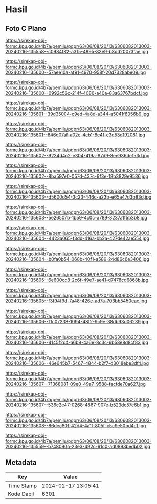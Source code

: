 # Hasil

## Foto C Plano

https://sirekap-obj-formc.kpu.go.id/4b7a/pemilu/pdpr/63/06/08/20/13/6306082013003-20240216-135558--c0984f82-a315-4895-83e9-b8dd20073fae.jpg

https://sirekap-obj-formc.kpu.go.id/4b7a/pemilu/pdpr/63/06/08/20/13/6306082013003-20240216-135600--57aee10a-af91-4970-958f-20d7328abe09.jpg

https://sirekap-obj-formc.kpu.go.id/4b7a/pemilu/pdpr/63/06/08/20/13/6306082013003-20240216-135600--0992c56c-214f-4086-a40a-83a63767bdcf.jpg

https://sirekap-obj-formc.kpu.go.id/4b7a/pemilu/pdpr/63/06/08/20/13/6306082013003-20240216-135601--39d35004-c9ed-4a8d-a344-a5041f6056b9.jpg

https://sirekap-obj-formc.kpu.go.id/4b7a/pemilu/pdpr/63/06/08/20/13/6306082013003-20240216-135601--646d07af-a02e-4cb1-8c4f-e3d53d192081.jpg

https://sirekap-obj-formc.kpu.go.id/4b7a/pemilu/pdpr/63/06/08/20/13/6306082013003-20240216-135602--9234d4c2-e304-419a-87d9-8ee936de153d.jpg

https://sirekap-obj-formc.kpu.go.id/4b7a/pemilu/pdpr/63/06/08/20/13/6306082013003-20240216-135602--8ba597e0-057d-437c-9f3e-18b3829e9536.jpg

https://sirekap-obj-formc.kpu.go.id/4b7a/pemilu/pdpr/63/06/08/20/13/6306082013003-20240216-135603--d5600d54-3c23-446c-a23b-e65a47d3b83d.jpg

https://sirekap-obj-formc.kpu.go.id/4b7a/pemilu/pdpr/63/06/08/20/13/6306082013003-20240216-135603--5e26507b-1b59-4c0c-a789-3237a1f5b3b8.jpg

https://sirekap-obj-formc.kpu.go.id/4b7a/pemilu/pdpr/63/06/08/20/13/6306082013003-20240216-135604--4423a065-f3dd-416a-bb2a-427de42ae554.jpg

https://sirekap-obj-formc.kpu.go.id/4b7a/pemilu/pdpr/63/06/08/20/13/6306082013003-20240216-135604--b0fa0b54-068b-40f1-a589-24d86c6e3406.jpg

https://sirekap-obj-formc.kpu.go.id/4b7a/pemilu/pdpr/63/06/08/20/13/6306082013003-20240216-135605--6e600cc8-2c6f-49e7-ae41-d7478cd6868b.jpg

https://sirekap-obj-formc.kpu.go.id/4b7a/pemilu/pdpr/63/06/08/20/13/6306082013003-20240216-135605--f3f94f9d-7a48-426e-ad7a-703bb5450eac.jpg

https://sirekap-obj-formc.kpu.go.id/4b7a/pemilu/pdpr/63/06/08/20/13/6306082013003-20240216-135606--11c07238-1094-48f2-9c9e-38db93d06239.jpg

https://sirekap-obj-formc.kpu.go.id/4b7a/pemilu/pdpr/63/06/08/20/13/6306082013003-20240216-135606--4145f2c4-a6b9-4a6e-8c3c-6b58e8d8cf83.jpg

https://sirekap-obj-formc.kpu.go.id/4b7a/pemilu/pdpr/63/06/08/20/13/6306082013003-20240216-135606--46e645b7-5467-4844-b2f7-d3018ebe3df4.jpg

https://sirekap-obj-formc.kpu.go.id/4b7a/pemilu/pdpr/63/06/08/20/13/6306082013003-20240216-135607--71368081-09e0-49a7-9588-facfde70a627.jpg

https://sirekap-obj-formc.kpu.go.id/4b7a/pemilu/pdpr/63/06/08/20/13/6306082013003-20240216-135607--536c2e47-0268-4867-907e-b523dc57e6b1.jpg

https://sirekap-obj-formc.kpu.go.id/4b7a/pemilu/pdpr/63/06/08/20/13/6306082013003-20240216-135608--86dec80f-42d4-4a1f-805f-c5c9e50bd4c1.jpg

https://sirekap-obj-formc.kpu.go.id/4b7a/pemilu/pdpr/63/06/08/20/13/6306082013003-20240216-135559--b748090a-23e3-492c-91c0-ad0893bedb02.jpg


## Metadata

| Key        | Value               |
| ---------- | ------------------- |
| Time Stamp | 2024-02-17 13:05:41 |
| Kode Dapil | 6301                |



